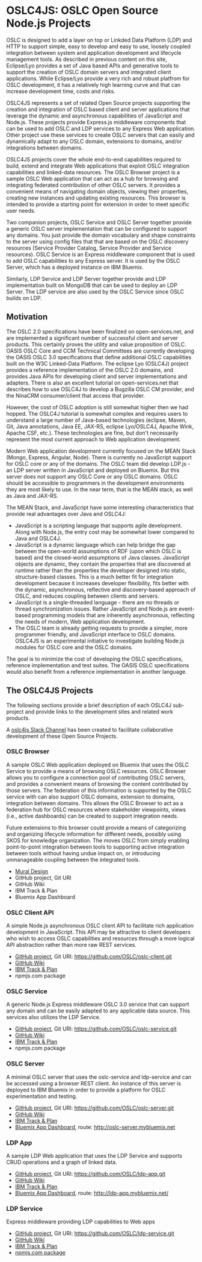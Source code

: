 # OSLC4JS: OSLC Open Source Node.js Projects

OSLC is designed to add a layer on top or Linkded Data Platform (LDP) and HTTP to support simple, easy to develop and easy to use, loosely coupled integration between system and application development and lifecycle management tools. As described in previous content on this site, Eclipse/Lyo provides a set of Java based APIs and generative tools to support the creation of OSLC domain servers and integrated client applications. While Eclipse/Lyo provide a very rich and robust platfrom for OSLC development, it has a relatively high learning curve and that can increase development time, costs and risks. 

OSLC4JS represents a set of related Open Source projects supporting the creation and integration of OSLC based client and server applications that leverage the dynamic and asynchronous capabilities of JavaScript and Node.js. These projects provide Express.js middleware components that can be used to add OSLC and LDP services to any Express Web application. Other project use these services to create OSLC servers that can easily and dynamically adapt to any OSLC domain, extensions to domains, and/or integrations between domains. 

OSLC4JS projects cover the whole end-to-end capabilities required to build, extend and integrate Web applications that exploit OSLC integration capabilities and linked-data resources. The OSLC Browser project is a sample OSLC Web application that can act as a hub for browsing and integrating federated contribution of other OSLC servers. It provides a convenient means of navigating domain objects, viewing their properties, creating new instances and updating existing resources. This browser is intended to provide a starting point for extension in order to meet specific user needs.

Two companion projects, OSLC Service and OSLC Server together provide a generic OSLC server implementation that can be configured to support any domains. You just provide the domain vocabulary and shape constraints to the server using config files that that are based on the OSLC discovery resources (Service Provider Catalog, Service Provider and Service resources). OSLC Service is an Express middleware component that is used to add OSLC capabilities to any Express server. It is used by the OSLC Server, which has a deployed instance on IBM Bluemix.

Similarly, LDP Service and LDP Server together provide and LDP implementation built on MongoDB that can be used to deploy an LDP Server. The LDP service are also used by the OSLC Service since OSLC builds on LDP. 

## Motivation

The OSLC 2.0 specifications have been finalized on open-services.net, and are implemented a significant number of successful client and server products. This certainly proves the utility and value proposition of OSLC. OASIS OSLC Core and CCM Technical Committees are currently developing the OASIS OSLC 3.0 specifications that define additional OSLC capabilities built on the W3C Linked-Data Platform. The eclipse Lyo (OSLC4J) project provides a reference implementation of the OSLC 2.0 domains, and provides Java APIs for developing client and server implementations and adapters. There is also an excellent tutorial on open-services.net that describes how to use OSLC4J to develop a Bugzilla OSLC CM provider, and the NinaCRM consumer/client that access that provider.

However, the cost of OSLC adoption is still somewhat higher then we had hopped. The OSLC4J tutorial is somewhat complex and requires users to understand a large number of Java-based technologies (eclipse, Maven, Git, Java annotations, Java EE, JAX-RS, eclipse Lyo/OSLC4J, Apache Wink, Apache CSF, etc.). These technologies are fine, but don't necessarily represent the most current approach to Web application development.

Modern Web application development currently focused on the MEAN Stack (Mongo, Express, Angular, Node). There is currently no JavaScript support for OSLC core or any of the domains. The OSLC team did develop LDP.js - an LDP server written in JavaScript and deployed on Bluemix. But this server does not support any OSLC Core or any OSLC domains. OSLC should be accessible to programmers in the development environments they are most likely to use. In the near term, that is the MEAN stack, as well as Java and JAX-RS.

The MEAN Stack, and JavaScript have some interesting characteristics that provide real advantages over Java and OSLC4J:

 * JavaScript is a scripting language that supports agile development. Along with Node.js, the entry cost may be somewhat lower compared to Java and OSLC4J.
 * JavaScript is a dynamic language which can help bridge the gap between the open-world assumptions of RDF (upon which OSLC is based) and the closed-world assumptions of Java classes. JavaScript objects are dynamic, they contain the properties that are discovered at runtime rather than the properties the developer designed into static, structure-based classes. This is a much better fit for integration development because it increases developer flexibility, fits better with the dynamic, asynchronous, reflective and discovery-based approach of OSLC, and reduces coupling between clients and servers.
 * JavaScript is a single-threaded language - there are no threads or thread synchronization issues. Rather JavaScript and Node.js are event-based programming models that are inherently asynchronous, reflecting the needs of modern, Web application development.
 * The OSLC team is already getting requests to provide a simpler, more programmer friendly, and JavaScript interface to OSLC domains. OSLC4JS is an experimental initiative to investigate building Node.js modules for OSLC core and the OSLC domains.

The goal is to minimize the cost of developing the OSLC specifications, reference implementation and test suites. The OASIS OSLC specifications would also benefit from a reference implementation in another language.

## The OSLC4JS Projects

The following sections provide a brief description of each OSLC4J sub-project and provide links to the development sites and related work products.

A [oslc4js Slack Channel](https://openintegrations.slack.com/archives/oslc4js) has been created to facilitate collaborative development of these Open Source Projects.

### OSLC Browser

A sample OSLC Web application deployed on Bluemix that uses the OSLC Service to provide a means of browsing OSLC resources. OSLC Browser allows you to configure a connection pool of contributing OSLC servers, and provides a convenient means of browsing the content contributed by those servers. The federation of this information is supported by the OSLC service with can also support OSLC domains, extension to domains, integration between domains. This allows the OSLC Browser to act as a federation hub for OSLC resources where stakeholder viewpoints, views (i.e., active dashboards) can be created to support integration needs. 

Future extensions to this browser could provide a means of categorizing and organizing lifecycle information for different needs, possibly using SKOS for knowledge organization. The moves OSLC from simply enabling point-to-point integration between tools to supporting active integration between tools without having undue impact on, or introducing unmanageable coupling between the integrated tools. 

- [Mural Design](https://app.mural.ly/t/ibm14/m/ibm14/1452806819730)
- GitHub project, Git URI
- GitHub Wiki
- IBM Track & Plan
- Bluemix App Dashboard

### OSLC Client API

A simple Node.js asynchronous OSLC client API to facilitate rich application development in JavaScript. This API may be attractive to client developers who wish to access OSLC capabilities and resources through a more logical API abstraction rather than more raw REST services.

- [GitHub project](https://github.com/OSLC/oslc-client), Git URI: https://github.com/OSLC/oslc-client.git
- [GitHub Wiki](https://github.com/OSLC/oslc-client/wiki)
- [IBM Track & Plan](https://hub.jazz.net/project/jamsden/oslc-client/track)
- npmjs.com package

### OSLC Service

A generic Node.js Express middleware OSLC 3.0 service that can support any domain and can be easily adapted to any applicable data source. This services also utilizes the LDP Service.

- [GitHub project](https://github.com/OSLC/oslc-service), Git URI: https://github.com/OSLC/oslc-service.git
- [GitHub Wiki](https://github.com/OSLC/oslc-service/wiki)
- [IBM Track & Plan](https://hub.jazz.net/project/jamsden/oslc-service/track)
- npmjs.com package

### OSLC Server

A minimal OSLC server that uses the oslc-service and ldp-service and can be accessed using a browser REST client. An instance of this server is deployed to IBM Bluemix in order to provide a platform for OSLC experimentation and testing.

- [GitHub project](https://github.com/OSLC/oslc-server), Git URI: https://github.com/OSLC/oslc-server.git
- [GitHub Wiki](https://github.com/OSLC/oslc-server/wiki)
- [IBM Track & Plan](https://hub.jazz.net/project/jamsden/oslc-server/track)
- [Bluemix App Dashboard](https://console.ng.bluemix.net/?direct=classic/#/resources/appGuid=08af38ec-37f9-4138-9fb6-3775bb56f27e&orgGuid=c4aaef36-b968-446f-9e72-d26046d28c9a&spaceGuid=b07e4db6-9a60-4423-b233-873e6e443fd6), route: http://oslc-server.mybluemix.net

### LDP App

A sample LDP Web application that uses the LDP Service and supports CRUD operations and a graph of linked data.

- [GitHub project](https://github.com/OSLC/ldp-app), Git URI: https://github.com/OSLC/ldp-app.git
- [GitHub Wiki](https://github.com/OSLC/ldp-app/wiki)
- [IBM Track & Plan](https://hub.jazz.net/project/jamsden/ldp-app/track)
- [Bluemix App Dashboard](https://console.ng.bluemix.net/?direct=classic/#/resources/appGuid=f9ff4bb4-2732-4e99-86e8-613fafe67d53&orgGuid=c4aaef36-b968-446f-9e72-d26046d28c9a&spaceGuid=b07e4db6-9a60-4423-b233-873e6e443fd6), route: http://ldp-app.mybluemix.net/

### LDP Service

Express middleware providing LDP capabilities to Web apps

- [GitHub project](https://github.com/OSLC/ldp-service), Git URI: https://github.com/OSLC/ldp-service.git
- [GitHub Wiki](https://github.com/OSLC/ldp-service/wiki)
- [IBM Track & Plan](https://hub.jazz.net/project/jamsden/ldp-service/track)
- [npmjs.com package](https://www.npmjs.com/package/ldp-service)

